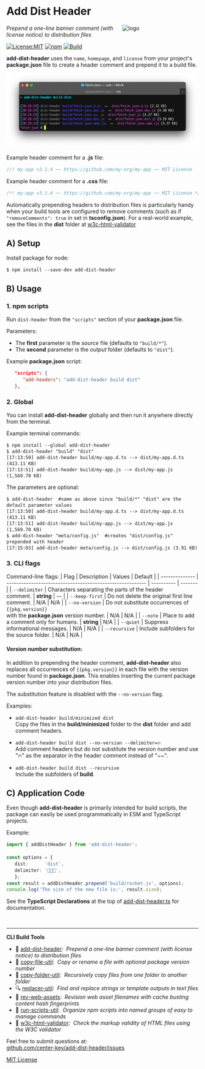 # Add Dist Header
<img src=https://centerkey.com/graphics/center-key-logo.svg align=right width=200 alt=logo>

_Prepend a one-line banner comment (with license notice) to distribution files_

[![License:MIT](https://img.shields.io/badge/License-MIT-blue.svg)](https://github.com/center-key/add-dist-header/blob/main/LICENSE.txt)
[![npm](https://img.shields.io/npm/v/add-dist-header.svg)](https://www.npmjs.com/package/add-dist-header)
[![Build](https://github.com/center-key/add-dist-header/workflows/build/badge.svg)](https://github.com/center-key/add-dist-header/actions/workflows/run-spec-on-push.yaml)

**add-dist-header** uses the `name`, `homepage`, and `license` from your project's **package.json**
file to create a header comment and prepend it to a build file.

<img src=https://raw.githubusercontent.com/center-key/add-dist-header/main/screenshot.png
width=800 alt=screenshot>

Example header comment for a **.js** file:
```javascript
//! my-app v3.1.4 ~~ https://github.com/my-org/my-app ~~ MIT License
```
Example header comment for a **.css** file:
```javascript
/*! my-app v3.1.4 ~~ https://github.com/my-org/my-app ~~ MIT License */
```

Automatically prepending headers to distribution files is particularly handy when your build
tools are configured to remove comments (such as if `"removeComments": true` in set
in **tsconfig.json**).
For a real-world example, see the files in the **dist** folder at
[w3c-html-validator](https://github.com/center-key/w3c-html-validator/tree/main/dist)

## A) Setup
Install package for node:
```shell
$ npm install --save-dev add-dist-header
```

## B) Usage
### 1. npm scripts
Run `dist-header` from the `"scripts"` section of your **package.json** file.

Parameters:
* The **first** parameter is the *source* file (defaults to `"build/*"`).
* The **second** parameter is the *output* folder (defaults to `"dist"`).

Example **package.json** script:
```json
   "scripts": {
      "add-headers": "add-dist-header build dist"
   },
```

### 2. Global
You can install **add-dist-header** globally and then run it anywhere directly from the terminal.

Example terminal commands:
```shell
$ npm install --global add-dist-header
$ add-dist-header "build" "dist"
[17:13:50] add-dist-header build/my-app.d.ts --> dist/my-app.d.ts (413.11 KB)
[17:13:51] add-dist-header build/my-app.js --> dist/my-app.js (1,569.70 KB)
```

The parameters are optional:
```shell
$ add-dist-header  #same as above since "build/*" "dist" are the default parameter values
[17:13:50] add-dist-header build/my-app.d.ts --> dist/my-app.d.ts (413.11 KB)
[17:13:51] add-dist-header build/my-app.js --> dist/my-app.js (1,569.70 KB)
$ add-dist-header "meta/config.js"  #creates "dist/config.js" prepended with header
[17:15:03] add-dist-header meta/config.js --> dist/config.js (3.91 KB)
```

### 3. CLI flags
Command-line flags:
| Flag           | Description                                               | Values     | Default |
| -------------- | --------------------------------------------------------- | ---------- | ------- |
| `--delimiter`  | Characters separating the parts of the header<br>comment. | **string** | `~~`    |
| `--keep-first` | Do not delete the original first line comment.            | N/A        | N/A     |
| `--no-version` | Do not substitute occurrences of `{{pkg.version}}`<br>with the **package.json** version number. | N/A | N/A |
| `--note`       | Place to add a comment only for humans.                   | **string** | N/A     |
| `--quiet`      | Suppress informational messages.                          | N/A        | N/A     |
| `--recursive`  | Include subfolders for the source folder.                 | N/A        | N/A     |

#### Version number substitution:
In addition to prepending the header comment, **add-dist-header** also replaces all occurrences of
`{{pkg.version}}` in each file with the version number found in **package.json**.
This enables inserting the current package version number into your distribution files.

The substitution feature is disabled with the `--no-version` flag.

Examples:
   - `add-dist-header build/minimized dist`<br>
   Copy the files in the **build/minimized** folder to the **dist** folder and add comment headers.

   - `add-dist-header build dist --no-version --delimiter=🔥`<br>
   Add comment headers but do not substitute the version number and use "🔥" as the separator in the header comment instead of "~~".

   - `add-dist-header build dist --recursive`<br>
   Include the subfolders of **build**.

## C) Application Code
Even though **add-dist-header** is primarily intended for build scripts, the package can easily be used programmatically in ESM and TypeScript projects.

Example:
``` typescript
import { addDistHeader } from 'add-dist-header';

const options = {
   dist:      'dist',
   delimiter: '🚀🚀🚀',
   };
const result = addDistHeader.prepend('build/rocket.js', options);
console.log('The size of the new file is:', result.size);
```

See the **TypeScript Declarations** at the top of [add-dist-header.ts](add-dist-header.ts) for documentation.

<br>

---
**CLI Build Tools**
   - 🎋 [add-dist-header](https://github.com/center-key/add-dist-header):&nbsp; _Prepend a one-line banner comment (with license notice) to distribution files_
   - 📄 [copy-file-util](https://github.com/center-key/copy-file-util):&nbsp; _Copy or rename a file with optional package version number_
   - 📂 [copy-folder-util](https://github.com/center-key/copy-folder-util):&nbsp; _Recursively copy files from one folder to another folder_
   - 🔍 [replacer-util](https://github.com/center-key/replacer-util):&nbsp; _Find and replace strings or template outputs in text files_
   - 🔢 [rev-web-assets](https://github.com/center-key/rev-web-assets):&nbsp; _Revision web asset filenames with cache busting content hash fingerprints_
   - 🚆 [run-scripts-util](https://github.com/center-key/run-scripts-util):&nbsp; _Organize npm scripts into named groups of easy to manage commands_
   - 🚦 [w3c-html-validator](https://github.com/center-key/w3c-html-validator):&nbsp; _Check the markup validity of HTML files using the W3C validator_

Feel free to submit questions at:<br>
[github.com/center-key/add-dist-header/issues](https://github.com/center-key/add-dist-header/issues)

[MIT License](LICENSE.txt)
